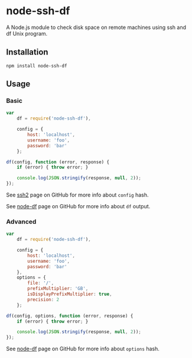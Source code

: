 # node-ssh-df

A Node.js module to check disk space on remote machines using ssh and df Unix program.

## Installation

```
npm install node-ssh-df
```

## Usage

### Basic

```javascript
var
    df = require('node-ssh-df'),

    config = {
        host: 'localhost',
        username: 'foo',
        password: 'bar'
    };

df(config, function (error, response) {
    if (error) { throw error; }

    console.log(JSON.stringify(response, null, 2));
});
```

See [ssh2](https://github.com/mscdex/ssh2#connection-methods) page on GitHub for more info about `config` hash.

See [node-df](https://github.com/adriano-di-giovanni/node-df) page on GitHub for more info about `df` output.

### Advanced

```javascript
var
    df = require('node-ssh-df'),

    config = {
        host: 'localhost',
        username: 'foo',
        password: 'bar'
    },
    options = {
        file: '/',
        prefixMultiplier: 'GB',
        isDisplayPrefixMultiplier: true,
        precision: 2
    };

df(config, options, function (error, response) {
    if (error) { throw error; }

    console.log(JSON.stringify(response, null, 2));
});
```

See [node-df](https://github.com/adriano-di-giovanni/node-df) page on GitHub for more info about `options` hash.